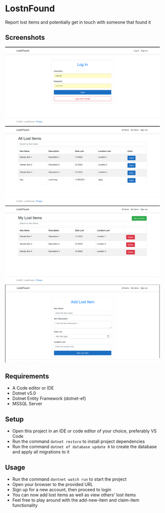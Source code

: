# LostnFound

Report lost items and potentially get in touch with someone that found it

## Screenshots

![login](scrshots/pic1.png)
![all_items](scrshots/pic2.png)
![my_items](scrshots/pic3.png)
![my_items](scrshots/pic4.png)

## Requirements

- A Code editor or IDE
- Dotnet v5.0
- Dotnet Entity Framework (dotnet-ef)
- MSSQL Server

## Setup

- Open this project in an IDE or code editor of your choice, preferably VS Code
- Run the command `dotnet restore` to install project dependencies
- Run the command `dotnet ef database update 0` to create the database and apply all migrations to it

## Usage

- Run the command `dontnet watch run` to start the project
- Open your browser to the provided URL
- Sign up for a new account, then proceed to login
- You can now add lost items as well as view others' lost items
- Feel free to play around with the add-new-item and claim-item functionality
